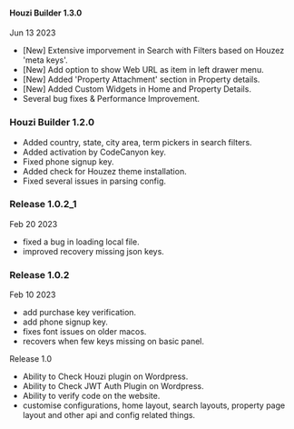 #### Houzi Builder 1.3.0
Jun 13 2023
- [New] Extensive imporvement in Search with Filters based on Houzez 'meta keys'.
- [New] Add option to show Web URL as item in left drawer menu.
- [New] Added 'Property Attachment' section in Property details.
- [New] Added Custom Widgets in Home and Property Details.
- Several bug fixes & Performance Improvement.

### Houzi Builder 1.2.0
- Added country, state, city area, term pickers in search filters.
- Added activation by CodeCanyon key.
- Fixed phone signup key.
- Added check for Houzez theme installation.
- Fixed several issues in parsing config.


### Release 1.0.2_1
Feb 20 2023

- fixed a bug in loading local file.
- improved recovery missing json keys.

### Release 1.0.2
Feb 10 2023

- add purchase key verification.
- add phone signup key.
- fixes font issues on older macos.
- recovers when few keys missing on basic panel.


Release 1.0

- Ability to Check Houzi plugin on Wordpress.
- Ability to Check JWT Auth Plugin on Wordpress.
- Ability to verify code on the website.
- customise configurations, home layout, search layouts, property page layout and other api and config related things.